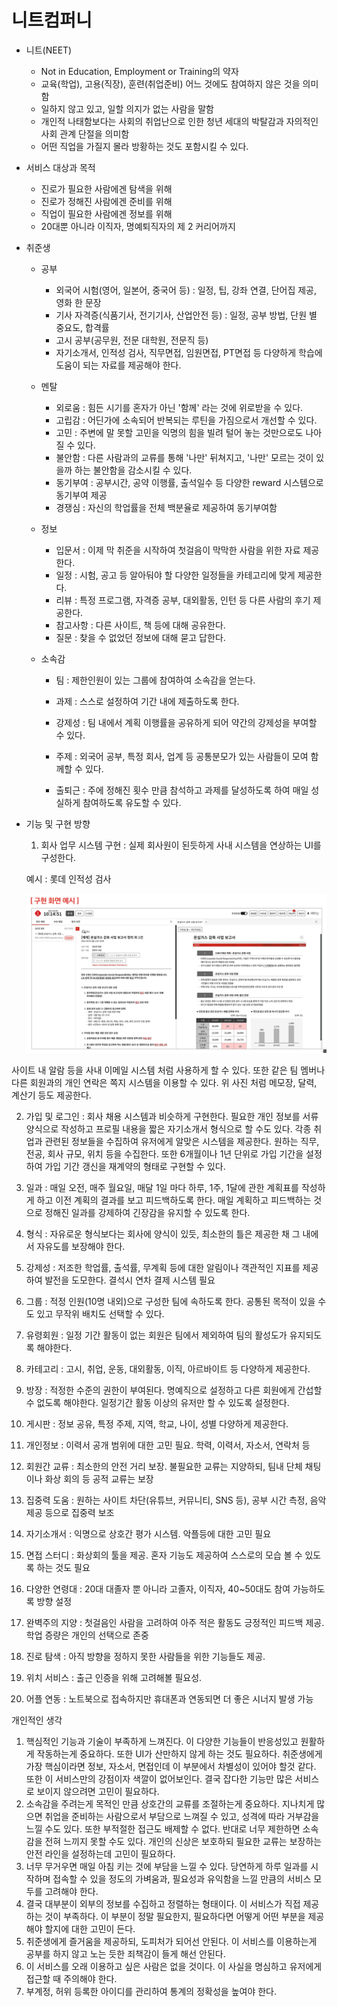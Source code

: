 # 니트컴퍼니

- 니트(NEET)
    - Not in Education, Employment or Training의 약자 
    - 교육(학업), 고용(직장), 훈련(취업준비) 어느 것에도 참여하지 않은 것을 의미함
    - 일하지 않고 있고, 일할 의지가 없는 사람을 말함
    - 개인적 나태함보다는 사회의 취업난으로 인한 청년 세대의 박탈감과 자의적인 사회 관계 단절을 의미함
    -  어떤 직업을 가질지 몰라 방황하는 것도 포함시킬 수 있다.
    
- 서비스 대상과 목적
    - 진로가 필요한 사람에겐 탐색을 위해
    - 진로가 정해진 사람에겐 준비를 위해
    - 직업이 필요한 사람에겐 정보를 위해
    - 20대뿐 아니라 이직자, 명예퇴직자의 제 2 커리어까지
    
- 취준생
    - 공부
        - 외국어 시험(영어, 일본어, 중국어 등) : 일정, 팁, 강좌 연결, 단어집 제공, 영화 한 문장 
        - 기사 자격증(식품기사, 전기기사, 산업안전 등) : 일정, 공부 방법, 단원 별 중요도, 합격률
        - 고시 공부(공무원, 전문 대학원, 전문직 등)
        - 자기소개서, 인적성 검사, 직무면접, 임원면접, PT면접 등 다양하게 학습에 도움이 되는 자료를 제공해야 한다.
        
    - 멘탈
        - 외로움 : 힘든 시기를 혼자가 아닌 '함께' 라는 것에 위로받을 수 있다.
        - 고립감 : 어딘가에 소속되어 반복되는 루틴을 가짐으로서 개선할 수 있다.
        - 고민 : 주변에 말 못할 고민을 익명의 힘을 빌려 털어 놓는 것만으로도 나아질 수 있다.
        - 불안함 : 다른 사람과의 교류를 통해 '나만' 뒤쳐지고, '나만' 모르는 것이 있을까 하는 불안함을 감소시킬 수 있다.
        - 동기부여 : 공부시간, 공약 이행률, 출석일수 등 다양한 reward 시스템으로 동기부여 제공
        - 경쟁심 : 자신의 학업률을 전체 백분율로 제공하여 동기부여함
        
    - 정보
    
        - 입문서 : 이제 막 취준을 시작하여 첫걸음이 막막한 사람을 위한 자료 제공한다.
        - 일정 : 시험, 공고 등 알아둬야 할 다양한 일정들을 카테고리에 맞게 제공한다.
        - 리뷰 : 특정 프로그램, 자격증 공부, 대외활동, 인턴 등 다른 사람의 후기 제공한다.
        - 참고사항 : 다른 사이트, 책 등에 대해 공유한다.
        - 질문 : 찾을 수 없었던 정보에 대해 묻고 답한다.
    
    - 소속감
    
        - 팀 : 제한인원이 있는 그룹에 참여하여 소속감을 얻는다.
    
        - 과제 : 스스로 설정하여 기간 내에 제출하도록 한다.
    
        - 강제성 : 팀 내에서 계획 이행률을 공유하게 되어 약간의 강제성을 부여할 수 있다.
    
        - 주제 : 외국어 공부, 특정 회사, 업계 등 공통분모가 있는 사람들이 모여 함께할 수 있다.
    
        - 출퇴근 : 주에 정해진 횟수 만큼 참석하고 과제를 달성하도록 하여 매일 성실하게 참여하도록 유도할 수 있다. 
    
            

- 기능 및 구현 방향

    1. 회사 업무 시스템 구현 : 실제 회사원이 된듯하게 사내 시스템을 연상하는 UI를 구성한다. 

    예시 : 롯데 인적성 검사

    ![neet1](IDEA_Collection/neet1.png)

사이트 내 알람 등을 사내 이메일 시스템 처럼 사용하게 할 수 있다. 또한 같은 팀 멤버나 다른 회원과의 개인 연락은 쪽지 시스템을 이용할 수 있다. 위 사진 처럼 메모장, 달력, 계산기 등도 제공한다.



2. 가입 및 로그인 : 회사 채용 시스템과 비슷하게 구현한다. 필요한 개인 정보를 서류 양식으로 작성하고 프로필 내용을 짧은 자기소개서 형식으로 할 수도 있다. 각종 취업과 관련된 정보들을 수집하여 유저에게 알맞은 시스템을 제공한다. 원하는 직무, 전공, 회사 규모, 위치 등을 수집한다. 또한 6개월이나 1년 단위로 가입 기간을 설정하여 가입 기간 갱신을 재계약의 형태로 구현할 수 있다. 

3. 일과 : 매일 오전, 매주 월요일, 매달 1일 마다 하루, 1주, 1달에 관한 계획표를 작성하게 하고 이전 계획의 결과를 보고 피드백하도록 한다. 매일 계획하고 피드백하는 것으로 정해진 일과를 강제하여 긴장감을 유지할 수 있도록 한다.

4. 형식 : 자유로운 형식보다는 회사에 양식이 있듯, 최소한의 틀은 제공한 채 그 내에서 자유도를 보장해야 한다.

5. 강제성 : 저조한 학업률, 출석률, 무계획 등에 대한 알림이나 객관적인 지표를 제공하여 발전을 도모한다. 결석시 연차 결제 시스템 필요
6. 그룹 : 적정 인원(10명 내외)으로 구성한 팀에 속하도록 한다. 공통된 목적이 있을 수도 있고 무작위 배치도 선택할 수 있다. 
7. 유령회원 : 일정 기간 활동이 없는 회원은 팀에서 제외하여 팀의 활성도가 유지되도록 해야한다.
8. 카테고리 : 고시, 취업, 운동, 대외활동, 이직, 아르바이트 등 다양하게 제공한다.
9. 방장 : 적정한 수준의 권한이 부여된다. 명예직으로 설정하고 다른 회원에게 간섭할 수 없도록 해야한다. 일정기간 활동 이상의 유저만 할 수 있도록 설정한다.
10. 게시판 : 정보 공유, 특정 주제, 지역, 학교, 나이, 성별 다양하게 제공한다.

11. 개인정보 : 이력서 공개 범위에 대한 고민 필요. 학력, 이력서, 자소서, 연락처 등
12. 회원간 교류 : 최소한의 안전 거리 보장. 불필요한 교류는 지양하되, 팀내 단체 채팅이나 화상 회의 등 공적 교류는 보장
13. 집중력 도움 : 원하는 사이트 차단(유튜브, 커뮤니티, SNS 등), 공부 시간 측정, 음악 제공 등으로 집중력 보조
14. 자기소개서 : 익명으로 상호간 평가 시스템. 악플등에 대한 고민 필요
15. 면접 스터디 : 화상회의 툴을 제공. 혼자 기능도 제공하여 스스로의 모습 볼 수 있도록 하는 것도 필요
16. 다양한 연령대 : 20대 대졸자 뿐 아니라 고졸자, 이직자, 40~50대도 참여 가능하도록 방향 설정
17. 완벽주의 지양 : 첫걸음인 사람을 고려하여 아주 적은 활동도 긍정적인 피드백 제공. 학업 증량은 개인의 선택으로 존중
18. 진로 탐색 : 아직 방향을 정하지 못한 사람들을 위한 기능들도 제공. 
19. 위치 서비스 : 출근 인증을 위해 고려해볼 필요성.
20. 어플 연동 : 노트북으로 접속하지만 휴대폰과 연동되면 더 좋은 시너지 발생 가능



개인적인 생각

1. 핵심적인 기능과 기술이 부족하게 느껴진다. 이 다양한 기능들이 반응성있고 원활하게 작동하는게 중요하다. 또한 UI가 산만하지 않게 하는 것도 필요하다. 취준생에게 가장 핵심이라면 정보, 자소서, 면접인데 이 부분에서 차별성이 있어야 할것 같다. 또한 이 서비스만의 강점이자 색깔이 없어보인다. 결국 잡다한 기능만 많은 서비스로 보이지 않으려면 고민이 필요하다.
2. 소속감을 주려는게 목적인 만큼 상호간의 교류를 조절하는게 중요하다. 지나치게 많으면 취업을 준비하는 사람으로서 부담으로 느껴질 수 있고, 성격에 따라 거부감을 느낄 수도 있다. 또한 부적절한 접근도 배제할 수 없다. 반대로 너무 제한하면 소속감을 전혀 느끼지 못할 수도 있다. 개인의 신상은 보호하되 필요한 교류는 보장하는 안전 라인을 설정하는데 고민이 필요하다.
3. 너무 무거우면 매일 아침 키는 것에 부담을 느낄 수 있다. 당연하게 하루 일과를 시작하며 접속할 수 있을 정도의 가벼움과, 필요성과 유익함을 느낄 만큼의 서비스 모두를 고려해야 한다.
4. 결국 대부분이 외부의 정보를 수집하고 정렬하는 형태이다. 이 서비스가 직접 제공하는 것이 부족하다. 이 부분이 정말 필요한지, 필요하다면 어떻게 어떤 부분을 제공해야 할지에 대한 고민이 든다.
5. 취준생에게 즐거움을 제공하되, 도피처가 되어선 안된다. 이 서비스를 이용하는게 공부를 하지 않고 노는 듯한 죄책감이 들게 해선 안된다.
6. 이 서비스를 오래 이용하고 싶은 사람은 없을 것이다. 이 사실을 명심하고 유저에게 접근할 때 주의해야 한다.
7. 부계정, 허위 등록한 아이디를 관리하여 통계의 정확성을 높여야 한다.

